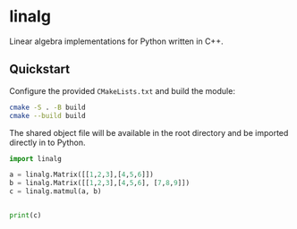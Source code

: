 # linalg

Linear algebra implementations for Python written in C++. 

## Quickstart

Configure the provided `CMakeLists.txt` and build the module:

```bash
cmake -S . -B build
cmake --build build
```

The shared object file will be available in the root directory and be
imported directly in to Python.

```python
import linalg

a = linalg.Matrix([[1,2,3],[4,5,6]])
b = linalg.Matrix([[1,2,3],[4,5,6], [7,8,9]])
c = linalg.matmul(a, b)


print(c)
```
